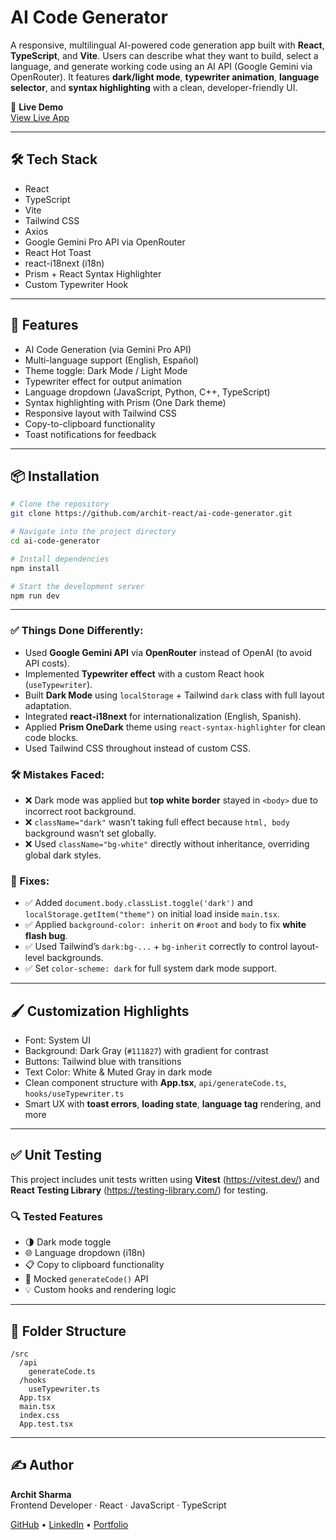 # AI Code Generator

A responsive, multilingual AI-powered code generation app built with **React**, **TypeScript**, and **Vite**. Users can describe what they want to build, select a language, and generate working code using an AI API (Google Gemini via OpenRouter). It features **dark/light mode**, **typewriter animation**, **language selector**, and **syntax highlighting** with a clean, developer-friendly UI.

📍 **Live Demo**  
[View Live App](https://ai-code-generator-lyart.vercel.app/)

---

## 🛠️ Tech Stack

- React
- TypeScript
- Vite
- Tailwind CSS
- Axios
- Google Gemini Pro API via OpenRouter
- React Hot Toast
- react-i18next (i18n)
- Prism + React Syntax Highlighter
- Custom Typewriter Hook

---

## 🚀 Features

- AI Code Generation (via Gemini Pro API)
- Multi-language support (English, Español)
- Theme toggle: Dark Mode / Light Mode
- Typewriter effect for output animation
- Language dropdown (JavaScript, Python, C++, TypeScript)
- Syntax highlighting with Prism (One Dark theme)
- Responsive layout with Tailwind CSS
- Copy-to-clipboard functionality
- Toast notifications for feedback

---

## 📦 Installation

```bash
# Clone the repository
git clone https://github.com/archit-react/ai-code-generator.git

# Navigate into the project directory
cd ai-code-generator

# Install dependencies
npm install

# Start the development server
npm run dev
```

---

### ✅ Things Done Differently:

- Used **Google Gemini API** via **OpenRouter** instead of OpenAI (to avoid API costs).
- Implemented **Typewriter effect** with a custom React hook (`useTypewriter`).
- Built **Dark Mode** using `localStorage` + Tailwind `dark` class with full layout adaptation.
- Integrated **react-i18next** for internationalization (English, Spanish).
- Applied **Prism OneDark** theme using `react-syntax-highlighter` for clean code blocks.
- Used Tailwind CSS throughout instead of custom CSS.

### 🛠️ Mistakes Faced:

- ❌ Dark mode was applied but **top white border** stayed in `<body>` due to incorrect root background.
- ❌ `className="dark"` wasn’t taking full effect because `html, body` background wasn’t set globally.
- ❌ Used `className="bg-white"` directly without inheritance, overriding global dark styles.

### 🧪 Fixes:

- ✅ Added `document.body.classList.toggle('dark')` and `localStorage.getItem("theme")` on initial load inside `main.tsx`.
- ✅ Applied `background-color: inherit` on `#root` and `body` to fix **white flash bug**.
- ✅ Used Tailwind’s `dark:bg-...` + `bg-inherit` correctly to control layout-level backgrounds.
- ✅ Set `color-scheme: dark` for full system dark mode support.

---

## 🖌️ Customization Highlights

- Font: System UI
- Background: Dark Gray (`#111827`) with gradient for contrast
- Buttons: Tailwind blue with transitions
- Text Color: White & Muted Gray in dark mode
- Clean component structure with **App.tsx**, `api/generateCode.ts`, `hooks/useTypewriter.ts`
- Smart UX with **toast errors**, **loading state**, **language tag** rendering, and more

---

## ✅ Unit Testing

This project includes unit tests written using **Vitest** (https://vitest.dev/) and **React Testing Library** (https://testing-library.com/) for testing.

### 🔍 Tested Features

- 🌗 Dark mode toggle
- 🌐 Language dropdown (i18n)
- 📋 Copy to clipboard functionality
- 🧪 Mocked `generateCode()` API
- 💡 Custom hooks and rendering logic

---

## 📂 Folder Structure

```
/src
  /api
    generateCode.ts
  /hooks
    useTypewriter.ts
  App.tsx
  main.tsx
  index.css
  App.test.tsx
```

---

## ✍️ Author

**Archit Sharma**  
Frontend Developer · React · JavaScript · TypeScript

[GitHub](https://github.com/archit-react) • [LinkedIn](www.linkedin.com/in/archit-react) • [Portfolio](https://your-portfolio.com)
